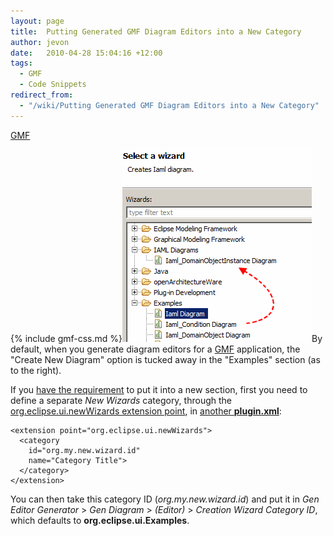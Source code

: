 ```yaml
---
layout: page
title:  Putting Generated GMF Diagram Editors into a New Category
author: jevon
date:   2010-04-28 15:04:16 +12:00
tags:
  - GMF
  - Code Snippets
redirect_from:
  - "/wiki/Putting Generated GMF Diagram Editors into a New Category"
---
```


[GMF](GMF.md)

{% include gmf-css.md %}<img src="/img/gmf/newwizard.png" class="gmf">By default, when you generate diagram editors for a [GMF](GMF.md) application, the "Create New Diagram" option is tucked away in the "Examples" section (as to the right).

If you <a href="http://code.google.com/p/iaml/issues/detail?id=110">have the requirement</a> to put it into a new section, first you need to define a separate _New Wizards_ category, through the <a href="http://help.eclipse.org/help33/topic/org.eclipse.platform.doc.isv/reference/extension-points/org_eclipse_ui_newWizards.html">org.eclipse.ui.newWizards extension point</a>, in <a href="http://code.google.com/p/iaml/source/browse/trunk/org.openiaml.model.actions/plugin.xml?spec=svn2060&r=2060#118">another **plugin.xml**</a>:

```
<extension point="org.eclipse.ui.newWizards">
  <category
    id="org.my.new.wizard.id"
    name="Category Title">
  </category>
</extension>
```

You can then take this category ID (_org.my.new.wizard.id_) and put it in _Gen Editor Generator_ > _Gen Diagram_ > _(Editor)_ > _Creation Wizard Category ID_, which defaults to **org.eclipse.ui.Examples**.
